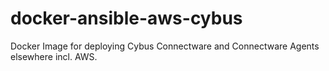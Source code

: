 # docker-ansible-aws-cybus
Docker Image for deploying Cybus Connectware and Connectware Agents elsewhere incl. AWS.
